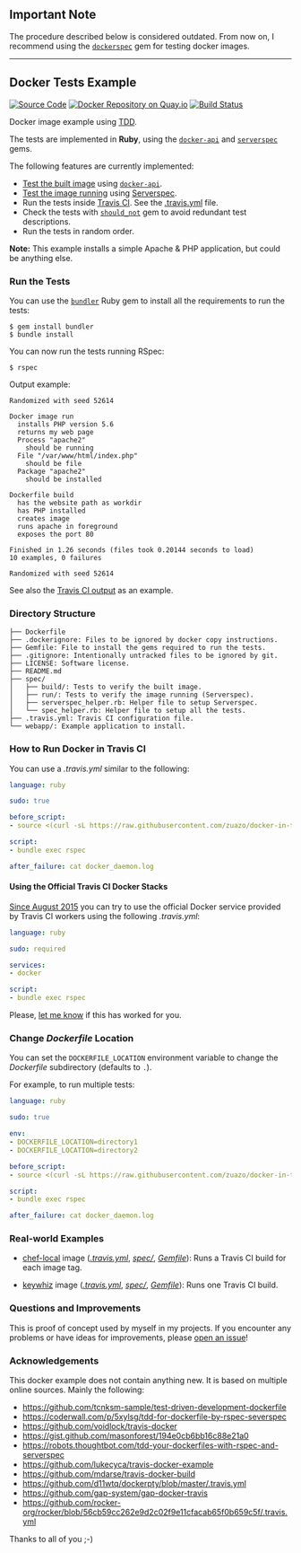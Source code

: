 ## Important Note

The procedure described below is considered outdated. From now on, I recommend using the [`dockerspec`](https://github.com/zuazo/dockerspec) gem for testing docker images.

---

## Docker Tests Example
[![Source Code](https://img.shields.io/badge/source-GitHub-blue.svg?style=flat)](https://github.com/zuazo/docker-in-travis) [![Docker Repository on Quay.io](https://quay.io/repository/zuazo/docker-in-travis/status "Docker Repository on Quay.io")](https://quay.io/repository/zuazo/tests-example) [![Build Status](http://img.shields.io/travis/zuazo/docker-in-travis.svg?style=flat)](https://travis-ci.org/zuazo/docker-in-travis)

Docker image example using [TDD](https://en.wikipedia.org/wiki/Test-driven_development).

The tests are implemented in **Ruby**, using the [`docker-api`](https://github.com/swipely/docker-api) and [`serverspec`](http://serverspec.org/) gems.

The following features are currently implemented:

* [Test the built image](https://github.com/zuazo/docker-in-travis/tree/master/spec/build/dockerfile_spec.rb) using [`docker-api`](https://github.com/swipely/docker-api).
* [Test the image running](https://github.com/zuazo/docker-in-travis/tree/master/spec/run/dockerfile_spec.rb) using [Serverspec](http://serverspec.org/).
* Run the tests inside [Travis CI](https://travis-ci.org). See the [.travis.yml](https://github.com/zuazo/docker-in-travis/blob/master/.travis.yml) file.
* Check the tests with [`should_not`](https://github.com/should-not/should_not) gem to avoid redundant test descriptions.
* Run the tests in random order.

**Note:** This example installs a simple Apache & PHP application, but could be anything else.

### Run the Tests

You can use the [`bundler`](http://bundler.io/) Ruby gem to install all the requirements to run the tests:

    $ gem install bundler
    $ bundle install

You can now run the tests running RSpec:

    $ rspec

Output example:

```
Randomized with seed 52614

Docker image run
  installs PHP version 5.6
  returns my web page
  Process "apache2"
    should be running
  File "/var/www/html/index.php"
    should be file
  Package "apache2"
    should be installed

Dockerfile build
  has the website path as workdir
  has PHP installed
  creates image
  runs apache in foreground
  exposes the port 80

Finished in 1.26 seconds (files took 0.20144 seconds to load)
10 examples, 0 failures

Randomized with seed 52614
```

See also the [Travis CI output](https://travis-ci.org/zuazo/docker-in-travis) as an example.

### Directory Structure

```
├── Dockerfile
├── .dockerignore: Files to be ignored by docker copy instructions.
├── Gemfile: File to install the gems required to run the tests.
├── .gitignore: Intentionally untracked files to be ignored by git.
├── LICENSE: Software license.
├── README.md
├── spec/
│   ├── build/: Tests to verify the built image.
│   ├── run/: Tests to verify the image running (Serverspec).
│   ├── serverspec_helper.rb: Helper file to setup Serverspec.
│   └── spec_helper.rb: Helper file to setup all the tests.
├── .travis.yml: Travis CI configuration file.
└── webapp/: Example application to install.
```

### How to Run Docker in Travis CI

You can use a *.travis.yml* similar to the following:

```yaml
language: ruby

sudo: true

before_script:
- source <(curl -sL https://raw.githubusercontent.com/zuazo/docker-in-travis/0.2.0/scripts/start_docker.sh)

script:
- bundle exec rspec

after_failure: cat docker_daemon.log
```

#### Using the Official Travis CI Docker Stacks

[Since August 2015](http://blog.travis-ci.com/2015-08-19-using-docker-on-travis-ci/) you can try to use the official Docker service provided by Travis CI workers using the following *.travis.yml*:

```yaml
language: ruby

sudo: required

services:
- docker

script:
- bundle exec rspec
```

Please, [let me know](https://github.com/zuazo/docker-in-travis/issues/new?title=Travis%20Docker%20worked%20for%20me) if this has worked for you.

### Change *Dockerfile* Location

You can set the `DOCKERFILE_LOCATION` environment variable to change the *Dockerfile* subdirectory (defaults to `.`).

For example, to run multiple tests:

```yaml
language: ruby

sudo: true

env:
- DOCKERFILE_LOCATION=directory1
- DOCKERFILE_LOCATION=directory2

before_script:
- source <(curl -sL https://raw.githubusercontent.com/zuazo/docker-in-travis/0.2.0/scripts/start_docker.sh)

script:
- bundle exec rspec

after_failure: cat docker_daemon.log
```

### Real-world Examples

* [chef-local](https://github.com/zuazo/chef-local-docker/tree/ff79f619f76a5a50052db76132ea16b39915caa7) image ([*.travis.yml*](https://github.com/zuazo/chef-local-docker/tree/ff79f619f76a5a50052db76132ea16b39915caa7/.travis.yml), [*spec/*](https://github.com/zuazo/chef-local-docker/tree/ff79f619f76a5a50052db76132ea16b39915caa7/spec), [*Gemfile*](https://github.com/zuazo/chef-local-docker/tree/ff79f619f76a5a50052db76132ea16b39915caa7/Gemfile)): Runs a Travis CI build for each image tag.

* [keywhiz](https://github.com/zuazo/keywhiz-docker/tree/a15def5e83de765e6881bd4305f06fc0a9d4f9c1) image ([*.travis.yml*](https://github.com/zuazo/keywhiz-docker/tree/a15def5e83de765e6881bd4305f06fc0a9d4f9c1/.travis.yml), [*spec/*](https://github.com/zuazo/keywhiz-docker/tree/a15def5e83de765e6881bd4305f06fc0a9d4f9c1/spec), [*Gemfile*](https://github.com/zuazo/keywhiz-docker/tree/a15def5e83de765e6881bd4305f06fc0a9d4f9c1/Gemfile)): Runs one Travis CI build.

### Questions and Improvements

This is proof of concept used by myself in my projects. If you encounter any problems or have ideas for improvements, please [open an issue](https://github.com/zuazo/docker-in-travis/issues/new)!

### Acknowledgements

This docker example does not contain anything new. It is based on multiple online sources. Mainly the following:

* https://github.com/tcnksm-sample/test-driven-development-dockerfile
* https://coderwall.com/p/5xylsg/tdd-for-dockerfile-by-rspec-severspec
* https://github.com/voidlock/travis-docker
* https://gist.github.com/masonforest/194e0cb6bb16c88e21a0
* https://robots.thoughtbot.com/tdd-your-dockerfiles-with-rspec-and-serverspec
* https://github.com/lukecyca/travis-docker-example
* https://github.com/mdarse/travis-docker-build
* https://github.com/d11wtq/dockerpty/blob/master/.travis.yml
* https://github.com/gap-system/gap-docker-travis
* https://github.com/rocker-org/rocker/blob/56cb59cc262e9d2c02f9e11cfacab65f0b659c5f/.travis.yml

Thanks to all of you ;-)

